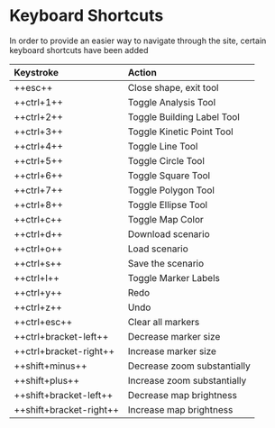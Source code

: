 # Keyboard Shortcuts
In order to provide an easier way to navigate through the site, certain keyboard shortcuts have been added

|Keystroke|Action|
|:-|:-|
|++esc++|Close shape, exit tool|
|++ctrl+1++|Toggle Analysis Tool|
|++ctrl+2++|Toggle Building Label Tool|
|++ctrl+3++|Toggle Kinetic Point Tool|
|++ctrl+4++|Toggle Line Tool|
|++ctrl+5++|Toggle Circle Tool|
|++ctrl+6++|Toggle Square Tool|
|++ctrl+7++|Toggle Polygon Tool|
|++ctrl+8++|Toggle Ellipse Tool|
|++ctrl+c++|Toggle Map Color|
|++ctrl+d++|Download scenario|
|++ctrl+o++|Load scenario|
|++ctrl+s++|Save the scenario|
|++ctrl+l++|Toggle Marker Labels|
|++ctrl+y++|Redo|
|++ctrl+z++|Undo|
|++ctrl+esc++|Clear all markers|
|++ctrl+bracket-left++|Decrease marker size|
|++ctrl+bracket-right++|Increase marker size|
|++shift+minus++|Decrease zoom substantially|
|++shift+plus++|Increase zoom substantially|
|++shift+bracket-left++|Decrease map brightness|
|++shift+bracket-right++|Increase map brightness|